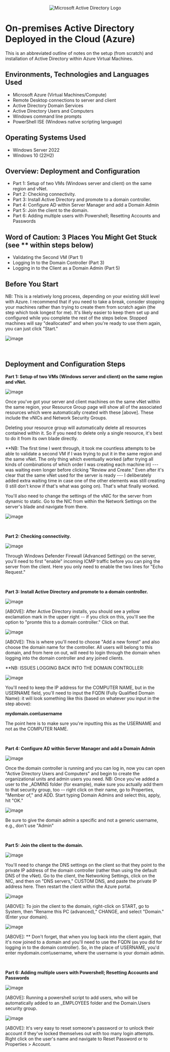 <p align="center">
<img src="https://i.imgur.com/pU5A58S.png" alt="Microsoft Active Directory Logo"/>
</p>

<h1>On-premises Active Directory Deployed in the Cloud (Azure)</h1>
This is an abbreviated outline of notes on the setup (from scratch) and installation of Active Directory within Azure Virtual Machines.<br />


<h2>Environments, Technologies and Languages Used</h2>

- Microsoft Azure (Virtual Machines/Compute)
- Remote Desktop connections to server and client
- Active Directory Domain Services
- Active Directory Users and Computers
- Windows command line prompts
- PowerShell ISE (Windows native scripting language)

<h2>Operating Systems Used </h2>

- Windows Server 2022
- Windows 10 (22H2)

<h2>Overview: Deployment and Configuration </h2>

- Part 1: Setup of two VMs (Windows server and client) on the same region and vNet.
- Part 2: Checking connectivity.
- Part 3: Install Active Directory and promote to a domain controller.
- Part 4: Configure AD within Server Manager and add a Domain Admin
- Part 5: Join the client to the domain.
- Part 6: Adding multiple users with Powershell; Resetting Accounts and Passwords

<h2>Word of Caution: 3 Places You Might Get Stuck (see ** within steps below) </h2>

- Validating the Second VM (Part 1)
- Logging In to the Domain Controller (Part 3)
- Logging in to the Client as a Domain Admin (Part 5)

<h2>Before You Start</h2>

<p>
NB: This is a relatively long process, depending on your existing skill level with Azure. 
I recommend that if you need to take a break, consider stopping your machines rather than trying to create them from scratch again (the step which took longest for me).
It's likely easier to keep them set up and configured while you complete the rest of the steps below. Stopped machines will say "deallocated" and when you're ready to use them again, you can just click "Start."
</p>

![image](https://github.com/lcccodes/configure-ad/assets/171904823/ea3de6af-1b0d-4659-bbaf-d798df0d6bf2)


<br />
  
<h2>Deployment and Configuration Steps</h2>

<b>Part 1: Setup of two VMs (Windows server and client) on the same region and vNet.</b>
<p>

  ![image](https://github.com/lcccodes/configure-ad/assets/171904823/84e26543-c927-4985-ab01-1822238f46d2)

</p>
<p>
Once you've got your server and client machines on the same vNet within the same region, your Resource Group page will show all of the associated resources which were automatically created with these [above]. These include the vNICs and Network Security Groups.

Deleting your resource group will automatically delete all resources contained within it. So if you need to delete only a single resource, it's best to do it from its own blade directly.
<p>
**NB: The first time I went through, it took me countless attempts to be able to validate a second VM if I was trying to put it in the same region and the same vNet. The only thing which eventually worked (after trying all kinds of combinations of which order I was creating each machine in) --- was waiting even longer before clicking "Review and Create." Even after it's clear that the same vNet used for the server is ready --- I deliberately added extra waiting time in case one of the other elements was still creating (I still don't know if that's what was going on). That's what finally worked.
</p>
You'll also need to change the settings of the vNIC for the server from dynamic to static. Go to the NIC from within the Network Settings on the server's blade and navigate from there.<p></p>


![image](https://github.com/lcccodes/configure-ad/assets/171904823/ecbac8f6-e776-4af9-a77d-49ba57fa5551)

</p>
<br />


<b>Part 2: Checking connectivity.</b>
<p>

  ![image](https://github.com/lcccodes/configure-ad/assets/171904823/2f645421-5f75-4d02-ab86-41b9cbdefea0)

</p>
<p>
Through Windows Defender Firewall (Advanced Settings) on the server, you'll need to first "enable" incoming ICMP traffic before you can ping the server from the client. Here you only need to enable the two lines for "Echo Request."
</p>
<br />


<b>Part 3: Install Active Directory and promote to a domain controller.</b>
<p>

  ![image](https://github.com/lcccodes/configure-ad/assets/171904823/1ca6c8df-2291-4bb7-95ec-0194f36fcb72)

</p>
<p>
[ABOVE]: After Active Directory installs, you should see a yellow exclamation mark in the upper right -- if you click on this, you'll see the option to "promte this to a domain controller." Click on that.
</p>
<p>

![image](https://github.com/lcccodes/configure-ad/assets/171904823/aae613cc-efc0-41e9-afec-4f085257b34a)


</p>
<p>
[ABOVE]: This is where you'll need to choose "Add a new forest" and also choose the domain name for the controller. All users will belong to this domain, and from here on out, will need to login through the domain when logging into the domain controller and any joined clients.

**NB: ISSUES LOGGING BACK INTO THE DOMAIN CONTROLLER:
</p>
<p>
  
  ![image](https://github.com/lcccodes/configure-ad/assets/171904823/0b9dade2-1ac6-4e3a-9313-d9da0a0b9066)


</p>
<p>
You'll need to keep the IP address for the COMPUTER NAME, but in the USERNAME field, you'll need to input the FQDN (Fully Qualified Domain Name): it will look something like this (based on whatever you input in the step above):

<b>mydomain.com\username</b>

The point here is to make sure you're inputting this as the USERNAME and not as the COMPUTER NAME.
</p>
<br />


<b>Part 4: Configure AD within Server Manager and add a Domain Admin</b>
<p>

  ![image](https://github.com/lcccodes/configure-ad/assets/171904823/a7181f7b-12fc-49d2-bc19-a076546dc46b)

</p>
<p>
Once the domain controller is running and you can log in, now you can open "Active Directory Users and Computers" and begin to create the organizational units and admin users you need.
NB: Once you've added a user to the _ADMINS folder (for example), make sure you actually add them to that security group, too -- right click on their name, go to Properties, "Member of," and ADD. Start typing Domain Admins and select this, apply, hit "OK."
</p>
<p>

  ![image](https://github.com/lcccodes/configure-ad/assets/171904823/9215f7d6-91aa-49be-a2d6-7a015409d9e0)

</p>
<p>
Be sure to give the domain admin a specific and not a generic username, e.g., don't use "Admin"
</p>
<br />


<b>Part 5: Join the client to the domain.</b>
<p>

  ![image](https://github.com/lcccodes/configure-ad/assets/171904823/14bece98-fb6d-434a-b5a7-9679667ee11c)

</p>
<p>
You'll need to change the DNS settings on the client so that they point to the private IP address of the domain controller (rather than using the default DNS of the vNet). Go to the client, the Networking Settings, click on the NIC, and then on "DNS servers," CUSTOM DNS, and paste the private IP address here. Then restart the client within the Azure portal.
</p>
<p>

  ![image](https://github.com/lcccodes/configure-ad/assets/171904823/f92a378c-da3a-429d-aeec-e0fb4846537e)

</p>
<p>
[ABOVE]: To join the client to the domain, right-click on START, go to System, then "Rename this PC (advanced)," CHANGE, and select "Domain." (Enter your domain).
</p>
<p>

  ![image](https://github.com/lcccodes/configure-ad/assets/171904823/54b8c87a-ae98-4c54-a68d-e767229bf3ac)

</p>
<p>
[ABOVE]: ** Don't forget, that when you log back into the client again, that it's now joined to a domain and you'll need to use the FQDN (as you did for logging in to the domain controller). So, in the place of USERNAME, you'd enter mydomain.com\username, where the username is your domain admin.
</p>
<br />


<b>Part 6: Adding multiple users with Powershell; Resetting Accounts and Passwords</b>
<p>

  ![image](https://github.com/lcccodes/configure-ad/assets/171904823/b94a2400-82fb-4a68-ac35-12e06fc28281)

</p>
<p>
[ABOVE]: Running a powershell script to add users, who will be automatically added to an _EMPLOYEES folder and the Domain.Users security group.
</p><p>

![image](https://github.com/lcccodes/configure-ad/assets/171904823/b85c3e0d-aca8-47b3-8cc3-5b1642ae90e3)


</p>
<p>
[ABOVE]: It's very easy to reset someone's password or to unlock their account if they've locked themselves out with too many login attempts. Right click on the user's name and navigate to Reset Password or to Properties > Account.
</p>
<br />
